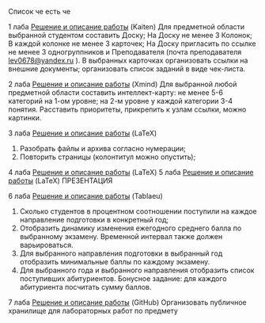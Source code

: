 Список че есть че


1 лаба
[Решение и описание работы](https://github.com/AlexKar575/-/blob/main/изображение_2025-06-04_235912317.png) (Kaiten) 
	Для предметной области выбранной студентом составить Доску;	
 На Доску не менее 3 Колонок;	
 В каждой колонке не менее 3 карточек;
На Доску пригласить по ссылке не менее 3 одногруппников и Преподавателя (почта преподавателя lev0678@yandex.ru ).
В выбранных карточках организовать ссылки на внешние документы; организовать список заданий в виде чек-листа.



2 лаба
[Решение и описание работы](https://github.com/AlexKar575/-/blob/main/Путешествие%20мечты.pdf) (Xmind) 
Для выбранной любой предметной области составить интеллект-карту: не менее 5-6 категорий на 1-ом уровне; на 2-м уровне у каждой категории 3-4 понятия. Расставить приоритеты, прикрепить к узлам ссылки, можно картинки.


3 лаба
[Решение и описание работы](https://github.com/AlexKar575/-/blob/main/хзлол.pdf) (LaTeX) 
1.	Разобрать файлы и архива согласно нумерации;
2.	Повторить страницы (колонтитул можно опустить);


4 лаба
[Решение и описание работы](https://github.com/AlexKar575/-/blob/main/123.pdf) (LaTeX) 
5 лаба
[Решение и описание работы](https://github.com/AlexKar575/-/blob/main/Преза%20(1).pdf) (LaTeX) ПРЕЗЕНТАЦИЯ


6 лаба
[Решение и описание работы](https://github.com/KirushaK666/MyLabs/tree/main/7lab) (Tablaeu) 
1. Сколько студентов в процентном соотношении поступили на каждое направление подготовки в конкретный год;
2. Отобразить динамику изменения ежегодного среднего балла по выбранному экзамену. Временной интервал также должен варьироваться.
3. Для выбранного направления подготовки в выбранный год отобразить минимальные баллы по каждому экзамену.
4. Для выбранного года и выбранного направления отобразить список поступивших абитуриентов. Бонусное задание: для каждого абитуриента посчитать сумму баллов.

7 лаба
[Решение и описание работы](https://github.com/AlexKar575/-/blob/main/кунига.twbx) (GitHub) 
Организовать публичное хранилище для  лабораторных работ по предмету
